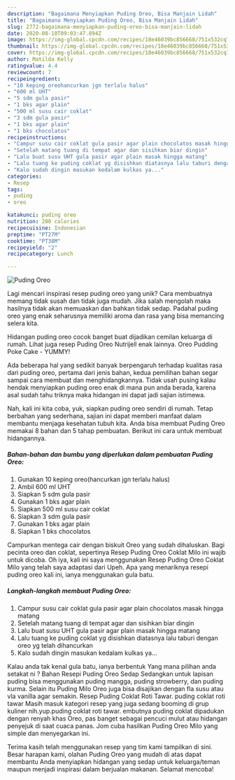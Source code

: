 ```yaml
---
description: "Bagaimana Menyiapkan Puding Oreo, Bisa Manjain Lidah"
title: "Bagaimana Menyiapkan Puding Oreo, Bisa Manjain Lidah"
slug: 2772-bagaimana-menyiapkan-puding-oreo-bisa-manjain-lidah
date: 2020-08-10T09:03:47.894Z
image: https://img-global.cpcdn.com/recipes/18e46039bc856668/751x532cq70/puding-oreo-foto-resep-utama.jpg
thumbnail: https://img-global.cpcdn.com/recipes/18e46039bc856668/751x532cq70/puding-oreo-foto-resep-utama.jpg
cover: https://img-global.cpcdn.com/recipes/18e46039bc856668/751x532cq70/puding-oreo-foto-resep-utama.jpg
author: Matilda Kelly
ratingvalue: 4.4
reviewcount: 7
recipeingredient:
- "10 keping oreohancurkan jgn terlalu halus"
- "600 ml UHT"
- "5 sdm gula pasir"
- "1 bks agar plain"
- "500 ml susu cair coklat"
- "3 sdm gula pasir"
- "1 bks agar plain"
- "1 bks chocolatos"
recipeinstructions:
- "Campur susu cair coklat gula pasir agar plain chocolatos masak hingga matang"
- "Setelah matang tuang di tempat agar dan sisihkan biar dingin"
- "Lalu buat susu UHT gula pasir agar plain masak hingga matang"
- "Lalu tuang ke puding coklat yg disishkan diatasnya lalu taburi dengan oreo yg telah dihancurkan"
- "Kalo sudah dingin masukan kedalam kulkas ya..."
categories:
- Resep
tags:
- puding
- oreo

katakunci: puding oreo 
nutrition: 280 calories
recipecuisine: Indonesian
preptime: "PT27M"
cooktime: "PT38M"
recipeyield: "2"
recipecategory: Lunch

---
```



![Puding Oreo](https://img-global.cpcdn.com/recipes/18e46039bc856668/751x532cq70/puding-oreo-foto-resep-utama.jpg)

Lagi mencari inspirasi resep puding oreo yang unik? Cara membuatnya memang tidak susah dan tidak juga mudah. Jika salah mengolah maka hasilnya tidak akan memuaskan dan bahkan tidak sedap. Padahal puding oreo yang enak seharusnya memiliki aroma dan rasa yang bisa memancing selera kita.

Hidangan puding oreo cocok banget buat dijadikan cemilan keluarga di rumah. Lihat juga resep Puding Oreo Nutrijell enak lainnya. Oreo Pudding Poke Cake - YUMMY!

Ada beberapa hal yang sedikit banyak berpengaruh terhadap kualitas rasa dari puding oreo, pertama dari jenis bahan, kedua pemilihan bahan segar sampai cara membuat dan menghidangkannya. Tidak usah pusing kalau hendak menyiapkan puding oreo enak di mana pun anda berada, karena asal sudah tahu triknya maka hidangan ini dapat jadi sajian istimewa.


Nah, kali ini kita coba, yuk, siapkan puding oreo sendiri di rumah. Tetap berbahan yang sederhana, sajian ini dapat memberi manfaat dalam membantu menjaga kesehatan tubuh kita. Anda bisa membuat Puding Oreo memakai 8 bahan dan 5 tahap pembuatan. Berikut ini cara untuk membuat hidangannya.

<!--inarticleads1-->

##### Bahan-bahan dan bumbu yang diperlukan dalam pembuatan Puding Oreo:

1. Gunakan 10 keping oreo(hancurkan jgn terlalu halus)
1. Ambil 600 ml UHT
1. Siapkan 5 sdm gula pasir
1. Gunakan 1 bks agar plain
1. Siapkan 500 ml susu cair coklat
1. Siapkan 3 sdm gula pasir
1. Gunakan 1 bks agar plain
1. Siapkan 1 bks chocolatos


Campurkan mentega cair dengan biskuit Oreo yang sudah dihaluskan. Bagi pecinta oreo dan coklat, sepertinya Resep Puding Oreo Coklat Milo ini wajib untuk dicoba. Oh iya, kali ini saya menggunakan Resep Puding Oreo Coklat Milo yang telah saya adaptasi dari Upeh. Apa yang menariknya resepi puding oreo kali ini, ianya menggunakan gula batu. 

<!--inarticleads2-->

##### Langkah-langkah membuat Puding Oreo:

1. Campur susu cair coklat gula pasir agar plain chocolatos masak hingga matang
1. Setelah matang tuang di tempat agar dan sisihkan biar dingin
1. Lalu buat susu UHT gula pasir agar plain masak hingga matang
1. Lalu tuang ke puding coklat yg disishkan diatasnya lalu taburi dengan oreo yg telah dihancurkan
1. Kalo sudah dingin masukan kedalam kulkas ya...


Kalau anda tak kenal gula batu, ianya berbentuk Yang mana pilihan anda setakat ni ? Bahan Resepi Puding Oreo Sedap  Sedangkan untuk lapisan puding bisa menggunakan puding mangga, puding strowberry, dan puding kurma. Selain itu Puding Milo Oreo juga bisa disajikan dengan fla susu atau vla vanilla agar semakin. Resep Puding Coklat Roti Tawar. puding coklat roti tawar Masih masuk kategori resep yang juga sedang booming di grup kuliner nih.yup.puding coklat roti tawar. embutnya puding coklat dipadukan dengan renyah khas Oreo, pas banget sebagai pencuci mulut atau hidangan penyejuk di saat cuaca panas. Jom cuba hasilkan Puding Oreo Milo yang simple dan menyegarkan ini. 

Terima kasih telah menggunakan resep yang tim kami tampilkan di sini. Besar harapan kami, olahan Puding Oreo yang mudah di atas dapat membantu Anda menyiapkan hidangan yang sedap untuk keluarga/teman maupun menjadi inspirasi dalam berjualan makanan. Selamat mencoba!
